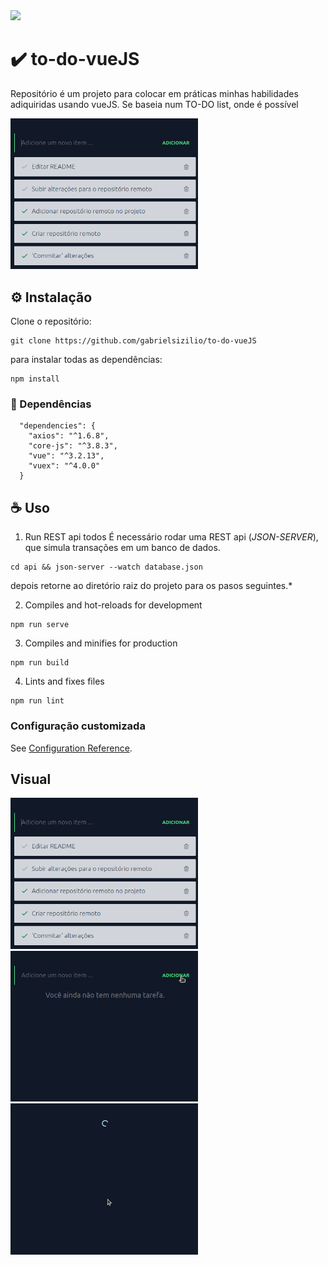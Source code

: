 <img src="https://img.shields.io/badge/Vue%20js-35495E?style=for-the-badge&logo=vuedotjs&logoColor=4FC08D">

# ✔️ to-do-vueJS 
Repositório é um projeto para colocar em práticas minhas habilidades adiquiridas usando vueJS. Se baseia num TO-DO list, onde é possível

<img src="./public/screenshot1.png" width="300" title="to-doLists">

## ⚙️ Instalação
Clone o repositório:
```
git clone https://github.com/gabrielsizilio/to-do-vueJS
```

para instalar todas as dependências:
```
npm install
```

### 🔩 Dependências
```
  "dependencies": {
    "axios": "^1.6.8",
    "core-js": "^3.8.3",
    "vue": "^3.2.13",
    "vuex": "^4.0.0"
  }
```

## ☕ Uso

1. Run REST api todos
  É necessário rodar uma REST api (*JSON-SERVER*), que simula transações em um banco de dados.
  ```
  cd api && json-server --watch database.json
  ```
  depois retorne ao diretório raiz do projeto para os pasos seguintes.*

2. Compiles and hot-reloads for development
  ```
  npm run serve
  ```
3. Compiles and minifies for production
```
npm run build
```

4. Lints and fixes files
```
npm run lint
```

### Configuração customizada
See [Configuration Reference](https://cli.vuejs.org/config/).

## Visual
<img src="./public/screenshot1.png" width="300" title="to-doLists">  <img src="./public/screenshot2.png" width="300" title="to-doClear">   <img src="./public/screenshot3.png" width="300" title="to-doReload">
